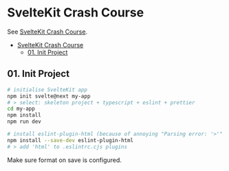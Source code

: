 # SvelteKit Crash Course

See [SvelteKit Crash Course](https://www.youtube.com/watch?v=UU7MgYIbtAk).

- [SvelteKit Crash Course](#sveltekit-crash-course)
  - [01. Init Project](#01-init-project)

## 01. Init Project

```bash
# initialise SvelteKit app
npm init svelte@next my-app
# > select: skeleton project + typescript + eslint + prettier
cd my-app
npm install
npm run dev

# install eslint-plugin-html (because of annoying "Parsing error: '>'" in html files)
npm install --save-dev eslint-plugin-html
# > add 'html' to .eslintrc.cjs plugins
```

Make sure format on save is configured.